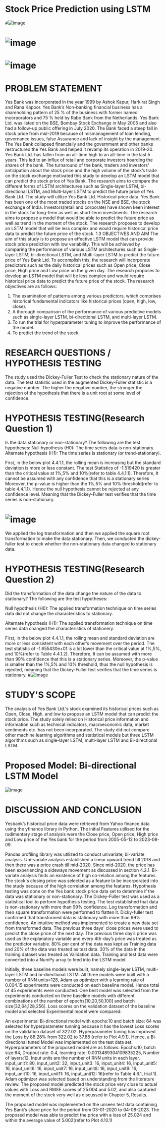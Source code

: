 # Stock Price Prediction using LSTM

#![image](https://github.com/charliethomasct82/Research_Thesis/assets/93368865/fc8043a8-809e-45c7-bb00-482527850239)

# ![image](https://github.com/charliethomasct82/Research_Thesis/assets/93368865/bba15e9e-fd51-48e7-ae33-b62f59cf3c37)


# ![image](https://github.com/charliethomasct82/Research_Thesis/assets/93368865/6d5ad349-3583-48d3-9597-1f436de993d1)



# PROBLEM STATEMENT
Yes Bank was incorporated in the year 1999 by Ashok Kapur, Harkirat Singh and Rana Kapoor. Yes Bank’s Non-banking financial business has a shareholding pattern of 25 % of the business with former named incorporators and 75 % held by Rabo Bank from the Netherlands. Yes Bank Ltd. was listed on the BSE, Bombay Stock Exchange in May 2005 and also had a follow-up public offering in July 2020. The Bank faced a steep fall in stock price from mid-2019 because of mismanagement of loan lending, governance issues, false Assurance and lack of insight by the management. The Yes Bank collapsed financially and the government and other banks restructured the Yes Bank and helped it revamp its operation in 2019-20. Yes Bank Ltd. has fallen from an all-time high to an all-time in the last 5 years. This led to an influx of retail and corporate investors hoarding the shares of the bank. The turnaround of the bank, traders and investors' anticipation about the stock price and the high volume of the stock’s trade on the stock exchange motivated this study to develop an LSTM model that can predict the stock price of Yes Bank.
The research aims to compare the different forms of LSTM architectures such as Single-layer LSTM, bi-directional LSTM, and Multi-layer LSTM to predict the future price of Yes Bank Ltd. The study will utilize Yes Bank Ltd. Historical price data. Yes Bank has been one of the most traded stocks on the NSE and BSE, the stock exchange of  India. Investors(retail and corporate) have shown keen interest in the stock for long-term as well as short-term investments. The research aims to propose a model that would be able to predict the future price as well as trend in the moment of the stock. The research proposes to develop an LSTM model that will be less complex and would require historical price data to predict the future price of the stock.
1.3	OBJECTIVES AND AIM
The aim of this study is to propose an effective LSTM model that can provide stock price prediction with low variability. This will be achieved by comparing the performance of various LSTM architectures such as Single-layer LSTM, bi-directional LSTM, and Multi-layer LSTM to predict the future price of Yes Bank Ltd. To accomplish this, the research will incorporate predictors such as the daily historical prices such as Open price, Close price, High price and Low price on the given day. The research proposes to develop an LSTM model that will be less complex and would require historical price data to predict the future price of the stock. The research objectives are as follows: 
1.	The examination of patterns among various predictors, which comprises historical fundamental indicators like historical prices (open, high, low, close).
2.	A thorough comparison of the performance of various predictive models such as single-layer LSTM, bi-directional LSTM, and multi-layer LSTM.
3.	To run the trial for hyperparameter tuning to improve the performance of the model.
4.	To predict the trend of the stock.
   
# RESEARCH QUESTIONS / HYPOTHESIS TESTING
The study used the Dickey-Fuller Test to check the stationary nature of the data. The test statistic used in the augmented Dickey-Fuller statistic is a negative number. The higher the negative number, the stronger the rejection of the hypothesis that there is a unit root at some level of confidence.

# HYPOTHESIS TESTING(Research Question 1)
Is the data stationary or non-stationary?
The following are the test hypotheses:
Null hypothesis (H0): The time series data is non-stationary. 
Alternate hypothesis (H1): The time series is stationary (or trend-stationary).

First, in the below plot 4.4.1.1, the rolling mean is increasing but the standard deviation is more or less constant. The test Statistics of -1.519420  is greater than the critical value at 1%,5% and 10%(refer to table 4.4.1.1). Therefore, It cannot be assumed with any confidence that this is a stationary series Moreover,  the p-value is higher than the 1%,5% and 10% threshold(refer to table 4.4.1.1). Hence the null hypothesis cannot be rejected at any confidence level. Meaning that the Dickey-Fuller test verifies that the time series is non-stationary.
# ![image](https://github.com/charliethomasct82/Research_Thesis/assets/93368865/c7594d17-68e6-4d0f-b8ff-1c1426caefc6)


We applied the log transformation and then we applied the square root transformation to make the data stationary. Then, we conducted the dickey-fuller test to check whether the non-stationary data changed to stationary data.

# HYPOTHESIS TESTING(Research Question 2)
Did the transformation of the data change the nature of the data to stationary?
The following are the test hypotheses:

Null hypothesis (H0): The applied transformation technique on time series data did not change the characteristics to stationary. 

Alternate hypothesis (H1): The applied transformation technique on time series data changed the characteristics of stationery.

First, in the below plot 4.4.1.1, the rolling mean and standard deviation are more or less consistent with each other’s movement over the period. The test statistic of -1.655430e+01 is a lot lower than the critical value at 1%,5%, and 10%(refer to Table 4.4.1.2). Therefore, It can be assumed with more than 99% confidence that this is a stationary series. Moreover,  the p-value is smaller than the 1%,5% and 10% threshold, thus the null hypothesis is rejected, meaning that the Dickey-Fuller test verifies that the time series is stationary.
#![image](https://github.com/charliethomasct82/Research_Thesis/assets/93368865/d8474cdc-59ba-4e31-a70d-cb18488a4570)
 



# STUDY'S SCOPE
The analysis of Yes Bank Ltd.'s stock examined its historical prices such as Open, Close, High, and low to propose an LSTM model that can predict the stock price. The study solely relied on Historical price information and information such as technical indicators, macroeconomic data, market sentiments etc. has not been incorporated. The study did not compare other machine learning algorithms and statistical models but three LSTM algorithms such as single-layer LSTM, multi-layer LSTM and Bi-directional LSTM.


# Proposed Model: Bi-directional LSTM Model
![image](https://github.com/charliethomasct82/Research_Thesis/assets/93368865/08bb3863-31e5-4563-b90a-27a8453c8b69)



# DISCUSSION AND CONCLUSION
Yesbank’s historical price data were retrieved from Yahoo finance data using the yfinance library in Python. The initial Features utilised for the rudimentary stage of analysis were the Close price, Open price, High price and Low price of the Yes bank for the period from 2005-05-12 to 2023-08-09.

Pandas profiling library was utilized to conduct univariate, bi-variate analysis. Uni-variate analysis established a linear upward trend till 2018 and then there was a price crash till mid-2020. Since mid-2020, the price has been experiencing a sideways movement as discussed in section 4.2.1. Bi-variate analysis finds an existence of high co-relation among the features. The stock's closing price was selected as a feature to be incorporated into the study because of the high correlation among the features. 
Hypothesis testing was done on the Yes bank stock price data set to determine if the data was stationary or non-stationary. The Dickey-Fuller test was used as a statistical tool to perform hypothesis testing. The test established that data is non-stationary with more than 99% confidence. Log transformation and then square transformation were performed to flatten it. Dicky-fuller test confirmed that transformed data is stationary with more than 99% confidence. An intuitive method was implemented to create a new data set from transformed data. The previous three days' close prices were used to predict the close price of the next day. The previous three day’s price was used as the explanatory variable and every 4th-day’s price was treated as the predictor variable. 80% per cent of the data was kept as Training data and 20% of the data was treated as test data. 30% of the data in the training dataset was treated as Validation data. Training and test data were converted into a NumPy array to feed into the LSTM model.

Initially, three baseline models were built, namely single-layer LSTM, multi-layer LSTM and bi-directional LSTM. All three models were built with a number of RNN units=128, Adam as optimizer with a learning rate of 0.004.15 experiments were conducted on each baseline model. Hence total of 45 experiments were conducted. One best model was selected from the experiments conducted on three baseline models with different combinations of the number of epochs[10,20,50,100] and batch size[32,64,128,256]. Loss scores on the validation dataset of the baseline model and selected Experimental model were compared. 

An experimental Bi-directional model with epochs:10 and batch size: 64 was selected for hyperparameter tunning because it has the lowest Loss scores on the validation dataset of 322.02. Hyperparameter tuning has improved the Loss by 88.28% from 322.02 to 37.88 (refer to Plot 4.9.1). Hence, a Bi-directional tuned Model was implemented on the test data set. Hyperparameters of the proposed model are as follows: Epochs:10, batch size:64, Dropout rate: 0.4, learning rate: 0.0013489304109835225, Number of layers:12. Input units are the number of RNN units in each layer. input_unit1: 80, input_unit2: 32, input_unit3: 16, input_unit4: 16, input_unit5: 16, input_unit6: 16, input_unit7: 16, input_unit8: 16, input_unit9: 16, input_unit10: 16, input_unit11: 16, input_unit12: 16(refer to Table 4.8.1, trial 1). Adam optimizer was selected based on understanding from the literature review.  The proposed model predicted the stock price very close to actual values with Loss and RMSE scores of 25.004 and 5.02, and also captured the moment of the stock very well as discussed in Chapter 5, Results.

The proposed model was implemented on the unseen test data containing Yes Bank’s share price for the period from 03-01-2020 to 04-08-2023. The proposed model was able to predict the price with a loss of 25.024 and within the average value of 5.002(refer to Plot 4.10.1)
                                                           


